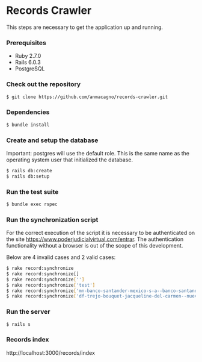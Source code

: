 # Records Crawler

This steps are necessary to get the application up and running.

### Prerequisites

- Ruby 2.7.0
- Rails 6.0.3
- PostgreSQL

### Check out the repository

```bash
$ git clone https://github.com/anmacagno/records-crawler.git
```

### Dependencies

```bash
$ bundle install
```

### Create and setup the database

Important: postgres will use the default role. This is the same name as the operating system user that initialized the database.

```bash
$ rails db:create
$ rails db:setup
```

### Run the test suite

```bash
$ bundle exec rspec
```

### Run the synchronization script

For the correct execution of the script it is necessary to be authenticated on the site https://www.poderjudicialvirtual.com/entrar. The authentication functionality without a browser is out of the scope of this development.

Below are 4 invalid cases and 2 valid cases:

```bash
$ rake record:synchronize
$ rake record:synchronize[]
$ rake record:synchronize['']
$ rake record:synchronize['test']
$ rake record:synchronize['mn-banco-santander-mexico-s-a--banco-santander-mexico']
$ rake record:synchronize['df-trejo-bouquet-jacqueline-del-carmen--nueva-wal-mart-de-mexico-s-de-r-l-de-c-v-y-servicios-adminis-26/2020']
```

### Run the server

```bash
$ rails s
```

### Records index

http://localhost:3000/records/index
